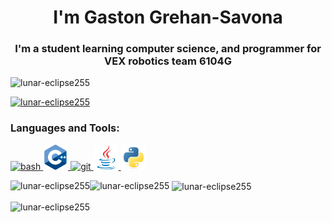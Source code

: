 <h1 align="center">I'm Gaston Grehan-Savona</h1>
<h3 align="center">I'm a student learning computer science, and programmer for VEX robotics team 6104G</h3>

<p align="left"> <img src="https://komarev.com/ghpvc/?username=lunar-eclipse255&label=Profile%20views&color=0e75b6&style=flat" alt="lunar-eclipse255" /> </p>

<p align="left"> <a href="https://github.com/ryo-ma/github-profile-trophy"><img src=https://github-profile-trophy.vercel.app/?username=lunar-eclipse255&theme=dracula alt="lunar-eclipse255" /></a> </p>

<p align="left">
</p>
<h3 align="left">Languages and Tools:</h3>
<p align="left"> <a href="https://www.gnu.org/software/bash/" target="_blank" rel="noreferrer"> <img src="https://www.vectorlogo.zone/logos/gnu_bash/gnu_bash-icon.svg" alt="bash" width="40" height="40"/> </a> <a href="https://www.w3schools.com/cpp/" target="_blank" rel="noreferrer"> <img src="https://raw.githubusercontent.com/devicons/devicon/master/icons/cplusplus/cplusplus-original.svg" alt="cplusplus" width="40" height="40"/> </a> <a href="https://git-scm.com/" target="_blank" rel="noreferrer"> <img src="https://www.vectorlogo.zone/logos/git-scm/git-scm-icon.svg" alt="git" width="40" height="40"/> </a> <a href="https://www.java.com" target="_blank" rel="noreferrer"> <img src="https://raw.githubusercontent.com/devicons/devicon/master/icons/java/java-original.svg" alt="java" width="40" height="40"/> </a> <a href="https://www.python.org" target="_blank" rel="noreferrer"> <img src="https://raw.githubusercontent.com/devicons/devicon/master/icons/python/python-original.svg" alt="python" width="40" height="40"/> </a> </p>
<p><img align="left" src="https://github-readme-stats-five-virid-85.vercel.app/api/top-langs/?username=Lunar-Eclipse255&layout=donut&theme=dracula" alt="lunar-eclipse255" /></p>
<p><img align="left" src="https://github-readme-stats.vercel.app/api/wakatime?username=Lunar255&layout=compact&theme=dracula" alt="lunar-eclipse255" /></p>
<p>&nbsp;<img align="center" src="https://github-readme-stats.vercel.app/api?username=lunar-eclipse255&show_icons=true&theme=dracula&locale=en" alt="lunar-eclipse255" /></p>

<p><img align="center" src="https://github-readme-streak-stats.herokuapp.com/?user=lunar-eclipse255&theme=dracula" alt="lunar-eclipse255" /></p>

